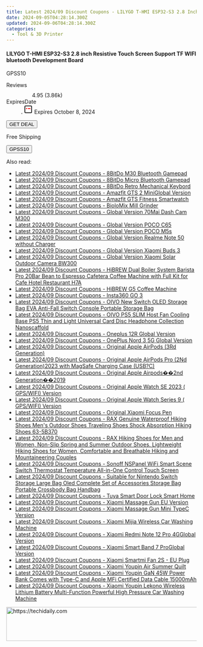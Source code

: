 ```yaml
---
title: Latest 2024/09 Discount Coupons - LILYGO T-HMI ESP32-S3 2.8 Inch Resistive Touch Screen Support TF WIFI Bluetooth Development Board
date: 2024-09-05T04:28:14.300Z
updated: 2024-09-06T04:28:14.300Z
categories:
  - Tool & 3D Printer
---
```



<div class="max-w-4xl mx-auto grid grid-cols-1 lg:max-w-5xl lg:gap-x-20 lg:grid-cols-2">
  <div class="relative p-3 col-start-1 row-start-1 flex flex-col-reverse rounded-lg bg-gradient-to-t from-black/75 via-black/0 sm:bg-none sm:row-start-2 sm:p-0 lg:row-start-1">
    <h4 class="mt-1 text-lg font-semibold text-white sm:text-slate-900 md:text-2xl dark:sm:text-white">LILYGO T-HMI ESP32-S3 2.8 inch Resistive Touch Screen Support TF WIFI bluetooth Development Board</h4>
    <p class="text-sm leading-4 font-medium text-white sm:text-slate-500 dark:sm:text-slate-400">GPSS10</p>
  </div>
  
  <div class="col-start-1 col-end-3 row-start-1 grid gap-4 sm:mb-6 sm:grid-cols-4 lg:col-start-2 lg:row-span-6 lg:row-end-6 lg:mb-0 lg:gap-6">
    
  </div>
  <dl class="row-start-2 mt-4 flex items-center text-xs font-medium sm:row-start-3 sm:mt-1 md:mt-2.5 lg:row-start-2">
    <dt class="sr-only">Reviews</dt>
    <dd class="flex items-center text-indigo-600 dark:text-indigo-400">
      <svg width="24" height="24" fill="none" aria-hidden="true" class="mr-1 stroke-current dark:stroke-indigo-500">
        <path d="m12 5 2 5h5l-4 4 2.103 5L12 16l-5.103 3L9 14l-4-4h5l2-5Z" stroke-width="2" stroke-linecap="round" stroke-linejoin="round" />
      </svg>
      <span>4.95 <span class="font-normal text-slate-400">(3.86k)</span></span>
    </dd>
    <dt class="sr-only">ExpiresDate</dt>
    <dd class="flex items-center">
      <svg width="2" height="2" aria-hidden="true" fill="currentColor" class="mx-3 text-slate-300">
        <circle cx="1" cy="1" r="1" />
      </svg>
      <svg width="24" height="24" viewBox="0 0 24 24" fill="none" stroke="currentColor" stroke-width="2">
        <rect x="3" y="3" width="18" height="18" rx="2" fill="#fff" />
        <path d="M6 10L18 10" stroke="red" stroke-width="2" fill="none" />
        <path d="M10 6L10 18" stroke="#fff" stroke-width="2" fill="none" />
      </svg>
      Expires October 8, 2024    </dd>
  </dl>
  <div class="col-start-1 row-start-3 mt-4 self-center sm:col-start-2 sm:row-span-2 sm:row-start-2 sm:mt-0 lg:col-start-1 lg:row-start-3 lg:row-end-4 lg:mt-6">
    <button type="button" onClick="javascript:window.open(decodeURIComponent('https%3A%2F%2Fwww.shareasale.com%2Fu.cfm%3Fd%3D1118438%26m%3D97331%26u%3D4338022'), '_blank');void(0);" class="rounded-lg bg-red-600 px-3 py-2 text-sm font-medium leading-6 text-white">GET DEAL</button>
  </div>
  <p class="col-start-1 mt-4 text-sm leading-6 sm:col-span-2 lg:col-span-1 lg:row-start-4 lg:mt-6 dark:text-slate-400">
  Free Shipping 
    <div>
      <button type="button" onClick="javascript:window.open(decodeURIComponent('https%3A%2F%2Fwww.shareasale.com%2Fu.cfm%3Fd%3D1118438%26m%3D97331%26u%3D4338022'), '_blank');void(0);" class="bg-green-600 text-white text-sm leading-6 font-medium py-2 px-3 rounded-lg">GPSS10</button>
    </div>
  </p>
</div>
<span class="atpl-alsoreadstyle">Also read:</span>
<div><ul>
<li><a href="https://coupons.techidaily.com/coupon-1117991-share-97331-sale/"><u>Latest 2024/09 Discount Coupons - 8BitDo M30 Bluetooth Gamepad</u></a></li>
<li><a href="https://coupons.techidaily.com/coupon-1117992-share-97331-sale/"><u>Latest 2024/09 Discount Coupons - 8BitDo Micro Bluetooth Gamepad</u></a></li>
<li><a href="https://coupons.techidaily.com/coupon-1117998-share-97331-sale/"><u>Latest 2024/09 Discount Coupons - 8BitDo Retro Mechanical Keybord</u></a></li>
<li><a href="https://coupons.techidaily.com/coupon-1118061-share-97331-sale/"><u>Latest 2024/09 Discount Coupons - Amazfit GTS 2 MiniGlobal Version</u></a></li>
<li><a href="https://coupons.techidaily.com/coupon-1118060-share-97331-sale/"><u>Latest 2024/09 Discount Coupons - Amazfit GTS Fitness Smartwatch</u></a></li>
<li><a href="https://coupons.techidaily.com/coupon-1117980-share-97331-sale/"><u>Latest 2024/09 Discount Coupons - BioloMix Mill Grinder</u></a></li>
<li><a href="https://coupons.techidaily.com/coupon-1118052-share-97331-sale/"><u>Latest 2024/09 Discount Coupons - Global Version 70Mai Dash Cam M300</u></a></li>
<li><a href="https://coupons.techidaily.com/coupon-1117982-share-97331-sale/"><u>Latest 2024/09 Discount Coupons - Global Version POCO C65</u></a></li>
<li><a href="https://coupons.techidaily.com/coupon-1117983-share-97331-sale/"><u>Latest 2024/09 Discount Coupons - Global Version POCO M5s</u></a></li>
<li><a href="https://coupons.techidaily.com/coupon-1118062-share-97331-sale/"><u>Latest 2024/09 Discount Coupons - Global Version Realme Note 50 without Charger</u></a></li>
<li><a href="https://coupons.techidaily.com/coupon-1118057-share-97331-sale/"><u>Latest 2024/09 Discount Coupons - Global Version Xiaomi Buds 3</u></a></li>
<li><a href="https://coupons.techidaily.com/coupon-1118051-share-97331-sale/"><u>Latest 2024/09 Discount Coupons - Global Version Xiaomi Solar Outdoor Camera BW300</u></a></li>
<li><a href="https://coupons.techidaily.com/coupon-1118059-share-97331-sale/"><u>Latest 2024/09 Discount Coupons - HiBREW Dual Boiler System Barista Pro 20Bar Bean to Espresso Cafetera Coffee Machine with Full Kit for Cafe Hotel Restaurant H7A</u></a></li>
<li><a href="https://coupons.techidaily.com/coupon-1118063-share-97331-sale/"><u>Latest 2024/09 Discount Coupons - HiBREW G5 Coffee Machine</u></a></li>
<li><a href="https://coupons.techidaily.com/coupon-1117985-share-97331-sale/"><u>Latest 2024/09 Discount Coupons - Insta360 GO 3</u></a></li>
<li><a href="https://coupons.techidaily.com/coupon-1117999-share-97331-sale/"><u>Latest 2024/09 Discount Coupons - OIVO New Switch OLED Storage Bag EVA Anti-Fall Switch Console Portable Storage Bag</u></a></li>
<li><a href="https://coupons.techidaily.com/coupon-1117993-share-97331-sale/"><u>Latest 2024/09 Discount Coupons - OIVO PS5 SLIM Host Fan Cooling Base PS5 Thin and Light Universal Card Disc Headphone Collection Nanoscaffold</u></a></li>
<li><a href="https://coupons.techidaily.com/coupon-1118056-share-97331-sale/"><u>Latest 2024/09 Discount Coupons - Oneplus 12R Global Version</u></a></li>
<li><a href="https://coupons.techidaily.com/coupon-1118055-share-97331-sale/"><u>Latest 2024/09 Discount Coupons - OnePlus Nord 3 5G Global Version</u></a></li>
<li><a href="https://coupons.techidaily.com/coupon-1118050-share-97331-sale/"><u>Latest 2024/09 Discount Coupons - Original Apple AirPods (3Rd Generation)</u></a></li>
<li><a href="https://coupons.techidaily.com/coupon-1118048-share-97331-sale/"><u>Latest 2024/09 Discount Coupons - Original Apple AirPods Pro (2Nd Generation)2023 with MagSafe Charging Case (USB?C)</u></a></li>
<li><a href="https://coupons.techidaily.com/coupon-1118049-share-97331-sale/"><u>Latest 2024/09 Discount Coupons - Original Apple Airpods��2nd Generation��2019</u></a></li>
<li><a href="https://coupons.techidaily.com/coupon-1118046-share-97331-sale/"><u>Latest 2024/09 Discount Coupons - Original Apple Watch SE 2023 ( GPS/WIFI) Version</u></a></li>
<li><a href="https://coupons.techidaily.com/coupon-1118047-share-97331-sale/"><u>Latest 2024/09 Discount Coupons - Original Apple Watch Series 9 ( GPS/WIFI) Version</u></a></li>
<li><a href="https://coupons.techidaily.com/coupon-1117989-share-97331-sale/"><u>Latest 2024/09 Discount Coupons - Original Xiaomi Focus Pen</u></a></li>
<li><a href="https://coupons.techidaily.com/coupon-1118054-share-97331-sale/"><u>Latest 2024/09 Discount Coupons - RAX Genuine Waterproof Hiking Shoes Men's Outdoor Shoes Traveling Shoes Shock Absorption Hiking Shoes 63-5B370</u></a></li>
<li><a href="https://coupons.techidaily.com/coupon-1118053-share-97331-sale/"><u>Latest 2024/09 Discount Coupons - RAX Hiking Shoes for Men and Women, Non-Slip Spring and Summer Outdoor Shoes, Lightweight Hiking Shoes for Women, Comfortable and Breathable Hiking and Mountaineering Couples</u></a></li>
<li><a href="https://coupons.techidaily.com/coupon-1117981-share-97331-sale/"><u>Latest 2024/09 Discount Coupons - Sonoff NSPanel WiFi Smart Scene Switch Thermostat Temperature All-in-One Control Touch Screen</u></a></li>
<li><a href="https://coupons.techidaily.com/coupon-1117994-share-97331-sale/"><u>Latest 2024/09 Discount Coupons - Suitable for Nintendo Switch Storage Large Bag Oled Complete Set of Accessories Storage Bag Portable Crossbody Bag Handbag</u></a></li>
<li><a href="https://coupons.techidaily.com/coupon-1118064-share-97331-sale/"><u>Latest 2024/09 Discount Coupons - Tuya Smart Door Lock Smart Home</u></a></li>
<li><a href="https://coupons.techidaily.com/coupon-1117997-share-97331-sale/"><u>Latest 2024/09 Discount Coupons - Xiaomi Massage Gun EU Version</u></a></li>
<li><a href="https://coupons.techidaily.com/coupon-1117996-share-97331-sale/"><u>Latest 2024/09 Discount Coupons - Xiaomi Massage Gun Mini TypeC Version</u></a></li>
<li><a href="https://coupons.techidaily.com/coupon-1117988-share-97331-sale/"><u>Latest 2024/09 Discount Coupons - Xiaomi Mijia Wireless Car Washing Machine</u></a></li>
<li><a href="https://coupons.techidaily.com/coupon-1117984-share-97331-sale/"><u>Latest 2024/09 Discount Coupons - Xiaomi Redmi Note 12 Pro 4GGlobal Version</u></a></li>
<li><a href="https://coupons.techidaily.com/coupon-1118058-share-97331-sale/"><u>Latest 2024/09 Discount Coupons - Xiaomi Smart Band 7 ProGlobal Version</u></a></li>
<li><a href="https://coupons.techidaily.com/coupon-1117990-share-97331-sale/"><u>Latest 2024/09 Discount Coupons - Xiaomi Smartmi Fan 2S - EU Plug</u></a></li>
<li><a href="https://coupons.techidaily.com/coupon-1117995-share-97331-sale/"><u>Latest 2024/09 Discount Coupons - Xiaomi Youpin Air Summer Quilt</u></a></li>
<li><a href="https://coupons.techidaily.com/coupon-1117987-share-97331-sale/"><u>Latest 2024/09 Discount Coupons - Xiaomi Youpin GaN 45W Power Bank Comes with Type-C and Apple MFi Certified Data Cable 15000mAh</u></a></li>
<li><a href="https://coupons.techidaily.com/coupon-1117986-share-97331-sale/"><u>Latest 2024/09 Discount Coupons - Xiaomi Youpin Lekono Wireless Lithium Battery Multi-Function Powerful High Pressure Car Washing Machine</u></a></li>
</ul></div>

<ins class="adsbygoogle"
      style="display:block"
      data-ad-client="ca-pub-7571918770474297"
      data-ad-slot="8358498916"
      data-ad-format="auto"
      data-full-width-responsive="true"></ins>
<!-- affiliate ads begin -->
<a href="https://appsumo.8odi.net/c/5597632/2123731/7443" target="_top" id="2123731">
  <img src="//a.impactradius-go.com/display-ad/7443-2123731" border="0" alt="https://techidaily.com" width="728" height="90"/>
</a>
<img height="0" width="0" src="https://appsumo.8odi.net/i/5597632/2123731/7443" style="position:absolute;visibility:hidden;" border="0" />
<!-- affiliate ads end -->